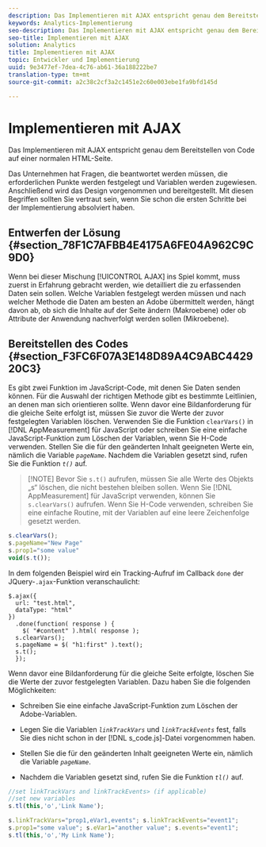 ```yaml
---
description: Das Implementieren mit AJAX entspricht genau dem Bereitstellen von Code auf einer normalen HTML-Seite.
keywords: Analytics-Implementierung
seo-description: Das Implementieren mit AJAX entspricht genau dem Bereitstellen von Code auf einer normalen HTML-Seite.
seo-title: Implementieren mit AJAX
solution: Analytics
title: Implementieren mit AJAX
topic: Entwickler und Implementierung
uuid: 9e3477ef-7dea-4c76-ab61-36a188222be7
translation-type: tm+mt
source-git-commit: a2c38c2cf3a2c1451e2c60e003ebe1fa9bfd145d

---
```



# Implementieren mit AJAX

Das Implementieren mit AJAX entspricht genau dem Bereitstellen von Code auf einer normalen HTML-Seite.

Das Unternehmen hat Fragen, die beantwortet werden müssen, die erforderlichen Punkte werden festgelegt und Variablen werden zugewiesen. Anschließend wird das Design vorgenommen und bereitgestellt. Mit diesen Begriffen sollten Sie vertraut sein, wenn Sie schon die ersten Schritte bei der Implementierung absolviert haben.

## Entwerfen der Lösung {#section_78F1C7AFBB4E4175A6FE04A962C9C9D0}

Wenn bei dieser Mischung [!UICONTROL AJAX] ins Spiel kommt, muss zuerst in Erfahrung gebracht werden, wie detailliert die zu erfassenden Daten sein sollen. Welche Variablen festgelegt werden müssen und nach welcher Methode die Daten am besten an Adobe übermittelt werden, hängt davon ab, ob sich die Inhalte auf der Seite ändern (Makroebene) oder ob Attribute der Anwendung nachverfolgt werden sollen (Mikroebene).

## Bereitstellen des Codes {#section_F3FC6F07A3E148D89A4C9ABC442920C3}

Es gibt zwei Funktion im JavaScript-Code, mit denen Sie Daten senden können. Für die Auswahl der richtigen Methode gibt es bestimmte Leitlinien, an denen man sich orientieren sollte.
Wenn davor eine Bildanforderung für die gleiche Seite erfolgt ist, müssen Sie zuvor die Werte der zuvor festgelegten Variablen löschen. Verwenden Sie die Funktion `clearVars()` in [!DNL AppMeasurement] für JavaScript oder schreiben Sie eine einfache JavaScript-Funktion zum Löschen der Variablen, wenn Sie H-Code verwenden. Stellen Sie die für den geänderten Inhalt geeigneten Werte ein, nämlich die Variable *`pageName`*. Nachdem die Variablen gesetzt sind, rufen Sie die Funktion *`t()`* auf.

> [!NOTE] Bevor Sie `s.t()` aufrufen, müssen Sie alle Werte des Objekts „s“ löschen, die nicht bestehen bleiben sollen. Wenn Sie [!DNL AppMeasurement] für JavaScript verwenden, können Sie `s.clearVars()` aufrufen. Wenn Sie H-Code verwenden, schreiben Sie eine einfache Routine, mit der Variablen auf eine leere Zeichenfolge gesetzt werden.

```js
s.clearVars(); 
s.pageName="New Page" 
s.prop1="some value" 
void(s.t());
```

In dem folgenden Beispiel wird ein Tracking-Aufruf im Callback `done` der JQuery-`.ajax`-Funktion veranschaulicht:

```
$.ajax({ 
  url: "test.html", 
  dataType: "html" 
}) 
  .done(function( response ) { 
    $( "#content" ).html( response ); 
  s.clearVars(); 
  s.pageName = $( "h1:first" ).text(); 
  s.t(); 
  }); 
```

Wenn davor eine Bildanforderung für die gleiche Seite erfolgte, löschen Sie die Werte der zuvor festgelegten Variablen. Dazu haben Sie die folgenden Möglichkeiten:

* Schreiben Sie eine einfache JavaScript-Funktion zum Löschen der Adobe-Variablen.
* Legen Sie die Variablen *`linkTrackVars`* und *`linkTrackEvents`* fest, falls Sie dies nicht schon in der [!DNL s_code.js]-Datei vorgenommen haben.

* Stellen Sie die für den geänderten Inhalt geeigneten Werte ein, nämlich die Variable *`pageName`*.
* Nachdem die Variablen gesetzt sind, rufen Sie die Funktion *`tl()`* auf.

```js
//set linkTrackVars and linkTrackEvents> (if applicable) 
//set new variables 
s.tl(this,'o','Link Name');
```

```js
s.linkTrackVars="prop1,eVar1,events"; s.linkTrackEvents="event1"; 
s.prop1="some value"; s.eVar1="another value"; s.events="event1"; 
s.tl(this,'o','My Link Name');
```

